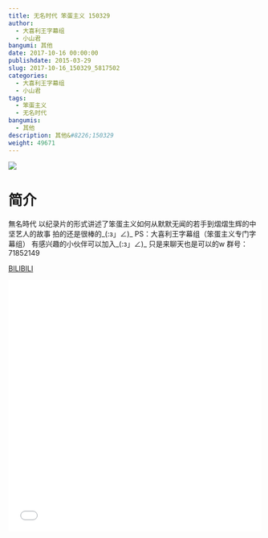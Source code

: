 ```yaml
---
title: 无名时代 笨蛋主义 150329
author: 
  - 大喜利王字幕组
  - 小山君
bangumi: 其他
date: 2017-10-16 00:00:00
publishdate: 2015-03-29
slug: 2017-10-16_150329_5817502
categories: 
  - 大喜利王字幕组
  - 小山君
tags: 
  - 笨蛋主义
  - 无名时代
bangumis: 
  - 其他
description: 其他&#8226;150329
weight: 49671
---
```


![](https://i.imgur.com/6gccfFy.jpg)

# 简介  
無名時代  以纪录片的形式讲述了笨蛋主义如何从默默无闻的若手到熠熠生辉的中坚艺人的故事 
拍的还是很棒的_(:з」∠)_
PS：大喜利王字幕组（笨蛋主义专门字幕组） 
有感兴趣的小伙伴可以加入_(:з」∠)_  只是来聊天也是可以的w
群号：71852149

  [BILIBILI](https://www.bilibili.com/video/av5817502/)


<div class="vcontainer">  <iframe class='video' src="//www.bilibili.com/blackboard/player.html?cid=9446537&aid=5817502" width="100%" height="500" frameborder="0" allowfullscreen="allowfullscreen"></iframe></div>
